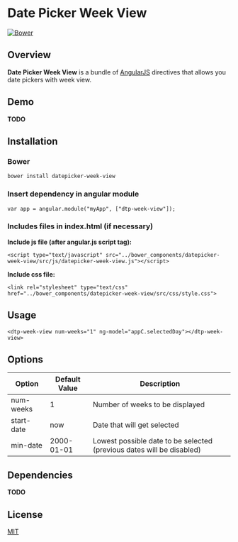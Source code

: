 # Date Picker Week View

[![Bower](https://img.shields.io/bower/v/datepicker-week-view.svg)](http://bower.io/search/?q=datepicker-week-view)

## Overview
**Date Picker Week View** is a bundle of [AngularJS](http://angularjs.org) directives that allows you date pickers with
week view.

## Demo
**TODO**

## Installation
### Bower
````
bower install datepicker-week-view
````

### Insert dependency in angular module
````
var app = angular.module("myApp", ["dtp-week-view"]);
````

### Includes files in index.html (if necessary)

**Include js file (after angular.js script tag):**
````
<script type="text/javascript" src="../bower_components/datepicker-week-view/src/js/datepicker-week-view.js"></script>
````

**Include css file:**
````
<link rel="stylesheet" type="text/css" href="../bower_components/datepicker-week-view/src/css/style.css">
````


## Usage

````
<dtp-week-view num-weeks="1" ng-model="appC.selectedDay"></dtp-week-view>
````


## Options
| Option  | Default Value | Description|
| ------------- | ------------- | ------------------------ |
| num-weeks  | 1  | Number of weeks to be displayed  |
| start-date  | now  | Date that will get selected   |
| min-date  | 2000-01-01  | Lowest possible date to be selected (previous dates will be disabled)   |

## Dependencies
**TODO**


## License
[MIT](LICENSE)

